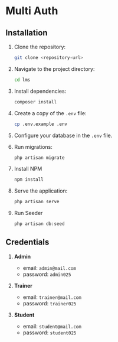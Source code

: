 # Multi Auth

## Installation

1. Clone the repository:
    ```bash
    git clone <repository-url>
    ```

2. Navigate to the project directory:
    ```bash
    cd lms
    ```

3. Install dependencies:
    ```bash
    composer install
    ```

4. Create a copy of the `.env` file:
    ```bash
    cp .env.example .env
    ```

5. Configure your database in the `.env` file.

6. Run migrations:
    ```bash
    php artisan migrate
    ```

7. Install NPM
    ```bash
    npm install
    ```

8. Serve the application:
    ```bash
    php artisan serve
    ```

9. Run Seeder
    ```bash
    php artisan db:seed
    ```

## Credentials

1. **Admin**
    - email: `admin@mail.com`
    - password: `admin025`

2. **Trainer**
    - email: `trainer@mail.com`
    - password: `trainer025`

3. **Student**
    - email: `student@mail.com`
    - password: `student025`